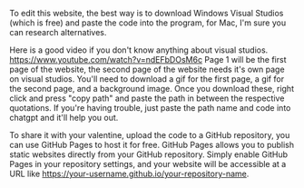 To edit this website, the best way is to download Windows Visual Studios (which is free) and paste the code into the program, for Mac, I'm sure you can research alternatives. 

Here is a good video if you don't know anything about visual studios. https://www.youtube.com/watch?v=ndEFbDOsM6c
Page 1 will be the first page of the website, the second page of the website needs it's own page on visual studios. 
You'll need to download a gif for the first page, a gif for the second page, and a background image. Once you download these, right click and press "copy path" and paste the path in between the respective quotations. 
If you're having trouble, just paste the path name and code into chatgpt and it'll help you out. 

To share it with your valentine, upload the code to a GitHub repository, you can use GitHub Pages to host it for free. GitHub Pages allows
you to publish static websites directly from your GitHub repository. Simply enable GitHub Pages in your repository settings, and your website will be 
accessible at a URL like https://your-username.github.io/your-repository-name.
